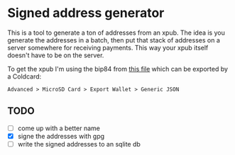 # Signed address generator

This is a tool to generate a ton of addresses from an xpub. The idea is you generate the addresses in a batch, then put that stack of addresses on a server somewhere for receiving payments. This way your xpub itself doesn't have to be on the server.

To get the xpub I'm using the bip84 from [this file](https://github.com/Coldcard/firmware/blob/c1d78d12528d7c4b0f12c3a4ea6c18453d424f5e/docs/generic-wallet-export.md) which can be exported by a Coldcard:

```
Advanced > MicroSD Card > Export Wallet > Generic JSON
```

## TODO

- [ ] come up with a better name
- [x] signe the addresses with gpg
- [ ] write the signed addresses to an sqlite db
